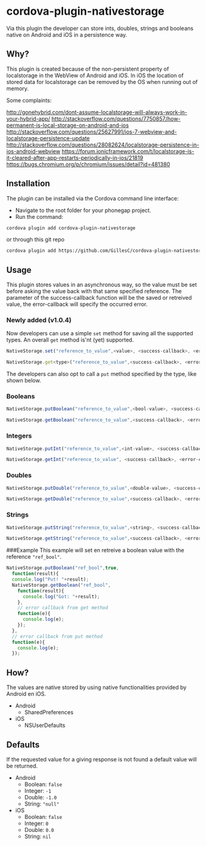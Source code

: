 # cordova-plugin-nativestorage

Via this plugin the developer can store ints, doubles, strings and booleans native on Android and iOS in a persistence way.

## Why?
This plugin is created because of the non-persistent property of localstorage in the WebView of Android and iOS.
In iOS the location of stored data for localstorage can be removed by the OS when running out of memory.

Some complaints:

<http://gonehybrid.com/dont-assume-localstorage-will-always-work-in-your-hybrid-app/>
<http://stackoverflow.com/questions/7750857/how-permanent-is-local-storage-on-android-and-ios>
<http://stackoverflow.com/questions/25627991/ios-7-webview-and-localstorage-persistence-update>
<http://stackoverflow.com/questions/28082624/localstorage-persistence-in-ios-android-webview>
<https://forum.ionicframework.com/t/localstorage-is-it-cleared-after-app-restarts-periodically-in-ios/21819>
<https://bugs.chromium.org/p/chromium/issues/detail?id=481380>

## Installation
The plugin can be installed via the Cordova command line interface:
* Navigate to the root folder for your phonegap project.
* Run the command:
```sh
cordova plugin add cordova-plugin-nativestorage
```
or through this git repo
```sh
cordova plugin add https://github.com/GillesC/cordova-plugin-nativestorage.git
```

## Usage
This plugin stores values in an asynchronous way, so the value must be set before asking the value back with that same specified reference.
The parameter of the success-callback function will be the saved or retreived value, the error-callback will specify the occurred error.

### Newly added (v1.0.4)
Now developers can use a simple `set` method for saving all the supported types.
An overall `get` method is'nt (yet) supported.

```javascript
NativeStorage.set("reference_to_value",<value>, <success-callback>, <error-callback>);

NativeStorage.get<type>("reference_to_value",<success-callback>, <error-callback>);
```
The developers can also opt to call a `put` method specified by the type, like shown below.

### Booleans
```javascript
NativeStorage.putBoolean("reference_to_value",<bool-value>, <success-callback>, <error-callback>);

NativeStorage.getBoolean("reference_to_value",<success-callback>, <error-callback>);
```

### Integers
```javascript
NativeStorage.putInt("reference_to_value",<int-value>, <success-callback>, <error-callback>);

NativeStorage.getInt("reference_to_value", <success-callback>, <error-callback>);
```

### Doubles
```javascript
NativeStorage.putDouble("reference_to_value",<double-value>, <success-callback>, <error-callback>);

NativeStorage.getDouble("reference_to_value",<success-callback>, <error-callback>);
```

### Strings
```javascript
NativeStorage.putString("reference_to_value",<string>, <success-callback>, <error-callback>);

NativeStorage.getString("reference_to_value",<success-callback>, <error-callback>);
```

###Example
This example will set en retreive a boolean value with the reference `"ref_bool"`.
```javascript
NativeStorage.putBoolean("ref_bool",true,
  function(result){
  console.log("Put! "+result);
  NativeStorage.getBoolean("ref_bool", 
    function(result){
      console.log("Got: "+result);
    },
    // error callback from get method
    function(e){
      console.log(e);
    });
  },
  // error callback from put method
  function(e){
    console.log(e);
  });
```
## How?
The values are native stored by using native functionalities provided by Android en iOS.
* Android
  - SharedPreferences
* iOS
  - NSUserDefaults

## Defaults
If the requested value for a giving response is not found a default value will be returned.
* Android
  - Boolean: `false`
  - Integer: `-1`
  - Double: `-1.0`
  - String: `"null"`
* iOS
  - Boolean: `false`
  - Integer: `0`
  - Double: `0.0`
  - String: `nil`
  